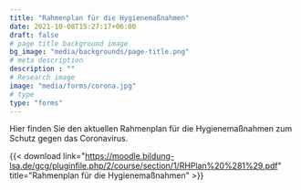 ```yaml
---
title: "Rahmenplan für die Hygienemaßnahmen"
date: 2021-10-08T15:27:17+06:00
draft: false
# page title background image
bg_image: "media/backgrounds/page-title.png"
# meta description
description : ""
# Research image
image: "media/forms/corona.jpg"
# type
type: "forms"
---
```


Hier finden Sie den aktuellen Rahmenplan für die Hygienemaßnahmen zum Schutz gegen das Coronavirus.

{{< download link="https://moodle.bildung-lsa.de/gcg/pluginfile.php/2/course/section/1/RHPlan%20%281%29.pdf" title="Rahmenplan für die Hygienemaßnahmen" >}}
